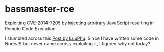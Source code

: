 # bassmaster-rce
Exploiting CVE-2014-7205 by injecting arbitrary JavaScript resulting in Remote Code Execution.

I stumbled across this [Post by LuuPhu](https://luuphu25.github.io/posts/bassmaster_nodejs_cve/). Since I have written some code in NodeJS but never came across exploiting it, I figured why not today?
